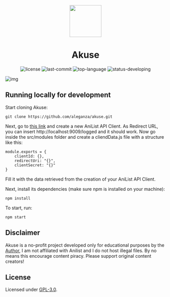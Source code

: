 <p align="center">
    <img width="100px" src="https://github.com/aleganza/akuse/blob/main/assets/img/icon/icon-1024.png"/>
    <h1 align="center">Akuse</h1>
</p>

<p align="center">
    <img alt="license" src="https://img.shields.io/github/license/aleganza/akuse"> 
    <img alt="last-commit" src="https://img.shields.io/github/last-commit/aleganza/akuse/main"> 
    <img alt="top-language" src="https://img.shields.io/github/languages/top/aleganza/akuse"> 
    <img alt="status-developing" src="https://img.shields.io/badge/status-developing-828DFD">
</p>

<img title="img" alt="img" src="https://i.imgur.com/lb8Foob.png">

## Running locally for development

Start cloning Akuse:

```
git clone https://github.com/aleganza/akuse.git
```

Next, go to [this link](https://anilist.co/settings/developer) and create a new AniList API Client.
As Redirect URL, you can insert http://localhost:9009/logged and it should work.
Now go inside the src/modules folder and create a cliendData.js file with a structure like this:

```
module.exports = {
    clientId: {},
    redirectUri: "{}",
    clientSecret: "{}"
}
```

Fill it with the data retrieved from the creation of your AniList API Client.

Next, install its dependencies (make sure npm is installed on your machine):

```
npm install
```

To start, run:

```
npm start
```

## Disclaimer

Akuse is a no-profit project developed only for educational purposes by the [Author](https://github.com/aleganza), I am not affiliated with Anilist and I do not host illegal files. By no means this encourage content piracy. Please support original content creators!

## License

Licensed under [GPL-3.0](https://www.gnu.org/licenses/gpl-3.0.html#license-text).